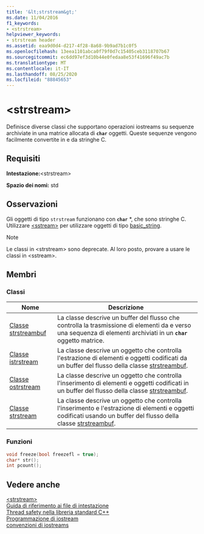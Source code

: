 ```yaml
---
title: '&lt;strstream&gt;'
ms.date: 11/04/2016
f1_keywords:
- <strstream>
helpviewer_keywords:
- strstream header
ms.assetid: eaa9d0d4-d217-4f28-8a68-9b9ad7b1c0f5
ms.openlocfilehash: 13eea1101abca0f79f0d7c15405ceb3118707b67
ms.sourcegitcommit: ec6dd97ef3d10b44e0fedaa8e53f41696f49ac7b
ms.translationtype: MT
ms.contentlocale: it-IT
ms.lasthandoff: 08/25/2020
ms.locfileid: "88845653"
---
```

# <a name="ltstrstreamgt"></a>&lt;strstream&gt;

Definisce diverse classi che supportano operazioni iostreams su sequenze archiviate in una matrice allocata di **`char`** oggetti. Queste sequenze vengono facilmente convertite in e da stringhe C.

## <a name="requirements"></a>Requisiti

**Intestazione:**\<strstream>

**Spazio dei nomi:** std

## <a name="remarks"></a>Osservazioni

Gli oggetti di tipo `strstream` funzionano con **`char`** *, che sono stringhe C. Utilizzare [\<sstream>](../standard-library/sstream.md) per utilizzare oggetti di tipo [basic_string](../standard-library/basic-string-class.md).

> [!NOTE]
> Le classi in \<strstream> sono deprecate. Al loro posto, provare a usare le classi in \<sstream>.

## <a name="members"></a>Membri

### <a name="classes"></a>Classi

|Nome|Descrizione|
|-|-|
|[Classe strstreambuf](../standard-library/strstreambuf-class.md)|La classe descrive un buffer del flusso che controlla la trasmissione di elementi da e verso una sequenza di elementi archiviati in un **`char`** oggetto matrice.|
|[Classe istrstream](../standard-library/istrstream-class.md)|La classe descrive un oggetto che controlla l'estrazione di elementi e oggetti codificati da un buffer del flusso della classe [strstreambuf](../standard-library/strstreambuf-class.md).|
|[Classe ostrstream](../standard-library/ostrstream-class.md)|La classe descrive un oggetto che controlla l'inserimento di elementi e oggetti codificati in un buffer del flusso della classe [strstreambuf](../standard-library/strstreambuf-class.md).|
|[Classe strstream](../standard-library/strstream-class.md)|La classe descrive un oggetto che controlla l'inserimento e l'estrazione di elementi e oggetti codificati usando un buffer del flusso della classe [strstreambuf](../standard-library/strstreambuf-class.md).|

### <a name="functions"></a>Funzioni

```cpp
void freeze(bool freezefl = true);
char* str();
int pcount();
```

## <a name="see-also"></a>Vedere anche

[\<strstream>](../standard-library/strstream.md)\
[Guida di riferimento ai file di intestazione](../standard-library/cpp-standard-library-header-files.md)\
[Thread safety nella libreria standard C++](../standard-library/thread-safety-in-the-cpp-standard-library.md)\
[Programmazione di iostream](../standard-library/iostream-programming.md)\
[convenzioni di iostreams](../standard-library/iostreams-conventions.md)

